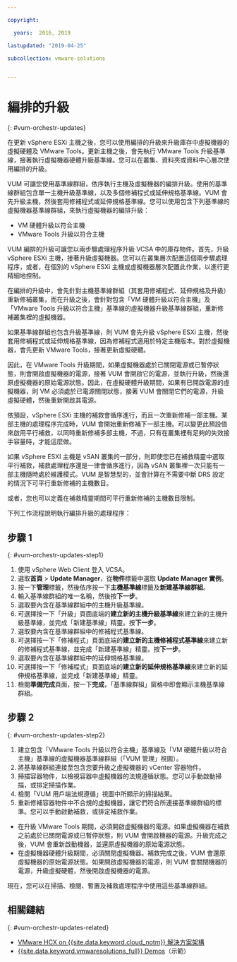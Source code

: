 ```yaml
---

copyright:

  years:  2016, 2019

lastupdated: "2019-04-25"

subcollection: vmware-solutions


---
```


#	編排的升級
{: #vum-orchestr-updates}

在更新 vSphere ESXi 主機之後，您可以使用編排的升級來升級庫存中虛擬機器的虛擬硬體及 VMware Tools。更新主機之後，會先執行 VMware Tools 升級基準線，接著執行虛擬機器硬體升級基準線。您可以在叢集、資料夾或資料中心層次使用編排的升級。

VUM 可讓您使用基準線群組，依序執行主機及虛擬機器的編排升級。使用的基準線群組包含單一主機升級基準線，以及多個修補程式或延伸規格基準線。VUM 會先升級主機，然後套用修補程式或延伸規格基準線。您可以使用包含下列基準線的虛擬機器基準線群組，來執行虛擬機器的編排升級：
* VM 硬體升級以符合主機
* VMware Tools 升級以符合主機

VUM 編排的升級可讓您以兩步驟處理程序升級 VCSA 中的庫存物件。首先，升級 vSphere ESXi 主機，接著升級虛擬機器。您可以在叢集層次配置這個兩步驟處理程序，或者，在個別的 vSphere ESXi 主機或虛擬機器層次配置此作業，以進行更精細地控制。

在編排的升級中，會先針對主機基準線群組（其套用修補程式、延伸規格及升級）重新修補叢集，而在升級之後，會針對包含「VM 硬體升級以符合主機」及「VMware Tools 升級以符合主機」基準線的虛擬機器升級基準線群組，重新修補叢集裡的虛擬機器。

如果基準線群組也包含升級基準線，則 VUM 會先升級 vSphere ESXi 主機，然後套用修補程式或延伸規格基準線，因為修補程式適用於特定主機版本。對於虛擬機器，會先更新 VMware Tools，接著更新虛擬硬體。

因此，在 VMware Tools 升級期間，如果虛擬機器處於已關閉電源或已暫停狀態，則會開啟虛擬機器的電源，接著 VUM 會開啟它的電源，並執行升級，然後還原虛擬機器的原始電源狀態。因此，在虛擬硬體升級期間，如果有已開啟電源的虛擬機器，則 VM 必須處於已電源關閉狀態，接著 VUM 會關閉它們的電源，升級虛擬硬體，然後重新開啟其電源。

依預設，vSphere ESXi 主機的補救會循序進行，而且一次重新修補一部主機。某部主機的處理程序完成時，VUM 會開始重新修補下一部主機。可以變更此預設值來啟用平行補救，以同時重新修補多部主機，不過，只有在叢集裡有足夠的失效接手容量時，才能這麼做。

如果 vSphere ESXI 主機是 vSAN 叢集的一部分，則即使您已在補救精靈中選取平行補救，補救處理程序還是一律會循序進行，因為 vSAN 叢集裡一次只能有一部主機隨時處於維護模式。VUM 是智慧型的，並會計算在不需要中斷 DRS 設定的情況下可平行重新修補的主機數目。

或者，您也可以定義在補救精靈期間可平行重新修補的主機數目限制。

下列工作流程說明執行編排升級的處理程序：

## 步驟 1
{: #vum-orchestr-updates-step1}

1. 使用 vSphere Web Client 登入 VCSA。
2. 選取**首頁** > **Update Manager**，從**物件**標籤中選取 **Update Manager 實例**。
3. 按一下**管理**標籤，然後依序按一下**主機基準線**標籤及**新建基準線群組**。
4. 輸入基準線群組的唯一名稱，然後按**下一步**。
5. 選取要內含在基準線群組中的主機升級基準線。
6. 可選擇按一下「升級」頁面底端的**建立新的主機升級基準線**來建立新的主機升級基準線，並完成「新建基準線」精靈。按**下一步**。
7. 選取要內含在基準線群組中的修補程式基準線。
8. 可選擇按一下「修補程式」頁面底端的**建立新的主機修補程式基準線**來建立新的修補程式基準線，並完成「新建基準線」精靈。按**下一步**。
9. 選取要內含在基準線群組中的延伸規格基準線。
10. 可選擇按一下「修補程式」頁面底端的**建立新的延伸規格基準線**來建立新的延伸規格基準線，並完成「新建基準線」精靈。
11. 檢閱**準備完成**頁面，按一下**完成**，「基準線群組」窗格中即會顯示主機基準線群組。

## 步驟 2
{: #vum-orchestr-updates-step2}

1. 建立包含「VMware Tools 升級以符合主機」基準線及「VM 硬體升級以符合主機」基準線的虛擬機器基準線群組（「VUM 管理」視圖）。
2. 將基準線群組連接至包含您要升級之虛擬機器的 vCenter 容器物件。
3. 掃描容器物件，以檢視容器中虛擬機器的法規遵循狀態。您可以手動啟動掃描，或排定掃描作業。
4. 檢閱「VUM 用戶端法規遵循」視圖中所顯示的掃描結果。
5. 重新修補容器物件中不合規的虛擬機器，讓它們符合所連接基準線群組的標準。您可以手動啟動補救，或排定補救作業。
* 在升級 VMware Tools 期間，必須開啟虛擬機器的電源。如果虛擬機器在補救之前處於已關閉電源或已暫停狀態，則 VUM 會開啟機器的電源。升級完成之後，VUM 會重新啟動機器，並還原虛擬機器的原始電源狀態。
* 在虛擬機器硬體升級期間，必須關閉虛擬機器。補救完成之後，VUM 會還原虛擬機器的原始電源狀態。如果開啟虛擬機器的電源，則 VUM 會關閉機器的電源，升級虛擬硬體，然後開啟虛擬機器的電源。

現在，您可以在掃描、檢閱、暫置及補救處理程序中使用這些基準線群組。

## 相關鏈結
{: #vum-orchestr-updates-related}

* [VMware HCX on {{site.data.keyword.cloud_notm}} 解決方案架構](/docs/services/vmwaresolutions/services?topic=vmware-solutions-hcx-archi-intro#hcx-archi-intro)
* [{{site.data.keyword.vmwaresolutions_full}} Demos](https://www.ibm.com/demos/collection/IBM-Cloud-for-VMware-Solutions/)（示範）
